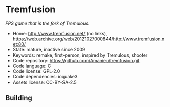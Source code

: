 # Tremfusion

_FPS game that is the fork of Tremulous._

- Home: http://www.tremfusion.net/ (no links), https://web.archive.org/web/20121027000844/http://www.tremfusion.net:80/
- State: mature, inactive since 2009
- Keywords: remake, first-person, inspired by Tremulous, shooter
- Code repository: https://github.com/Amanieu/tremfusion.git
- Code language: C
- Code license: GPL-2.0
- Code dependencies: ioquake3
- Assets license: CC-BY-SA-2.5

## Building
